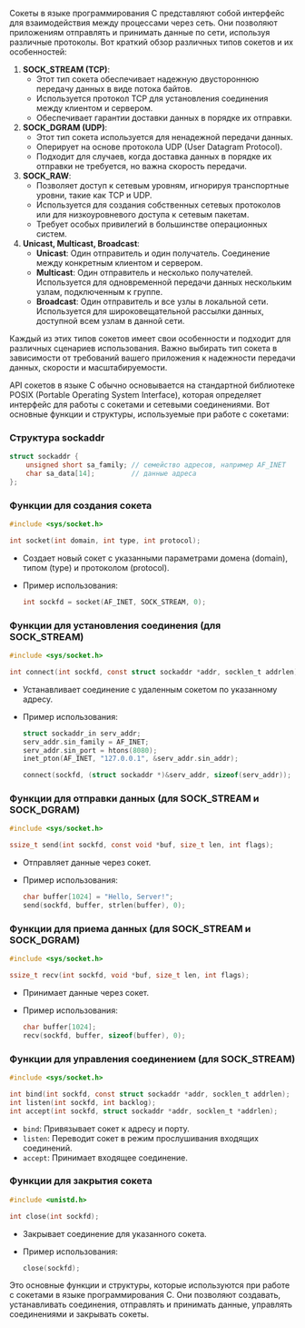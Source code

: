 Сокеты в языке программирования C представляют собой интерфейс для взаимодействия между процессами через сеть. Они позволяют приложениям отправлять и принимать данные по сети, используя различные протоколы. Вот краткий обзор различных типов сокетов и их особенностей:

1. **SOCK_STREAM (TCP)**:
    - Этот тип сокета обеспечивает надежную двустороннюю передачу данных в виде потока байтов.
    - Используется протокол TCP для установления соединения между клиентом и сервером.
    - Обеспечивает гарантии доставки данных в порядке их отправки.
2. **SOCK_DGRAM (UDP)**:
    - Этот тип сокета используется для ненадежной передачи данных.
    - Оперирует на основе протокола UDP (User Datagram Protocol).
    - Подходит для случаев, когда доставка данных в порядке их отправки не требуется, но важна скорость передачи.
3. **SOCK_RAW**:
    - Позволяет доступ к сетевым уровням, игнорируя транспортные уровни, такие как TCP и UDP.
    - Используется для создания собственных сетевых протоколов или для низкоуровневого доступа к сетевым пакетам.
    - Требует особых привилегий в большинстве операционных систем.
4. **Unicast, Multicast, Broadcast**:
    - **Unicast**: Один отправитель и один получатель. Соединение между конкретным клиентом и сервером.
    - **Multicast**: Один отправитель и несколько получателей. Используется для одновременной передачи данных нескольким узлам, подключенным к группе.
    - **Broadcast**: Один отправитель и все узлы в локальной сети. Используется для широковещательной рассылки данных, доступной всем узлам в данной сети.

Каждый из этих типов сокетов имеет свои особенности и подходит для различных сценариев использования. Важно выбирать тип сокета в зависимости от требований вашего приложения к надежности передачи данных, скорости и масштабируемости.

API сокетов в языке C обычно основывается на стандартной библиотеке POSIX (Portable Operating System Interface), которая определяет интерфейс для работы с сокетами и сетевыми соединениями. Вот основные функции и структуры, используемые при работе с сокетами:

### Структура sockaddr

```c
struct sockaddr {
    unsigned short sa_family; // семейство адресов, например AF_INET
    char sa_data[14];         // данные адреса
};

```

### Функции для создания сокета

```c
#include <sys/socket.h>

int socket(int domain, int type, int protocol);

```

- Создает новый сокет с указанными параметрами домена (domain), типом (type) и протоколом (protocol).
    
- Пример использования:
    
    ```c
    int sockfd = socket(AF_INET, SOCK_STREAM, 0);
    
    ```
    

### Функции для установления соединения (для SOCK_STREAM)

```c
#include <sys/socket.h>

int connect(int sockfd, const struct sockaddr *addr, socklen_t addrlen);

```

- Устанавливает соединение с удаленным сокетом по указанному адресу.
    
- Пример использования:
    
    ```c
    struct sockaddr_in serv_addr;
    serv_addr.sin_family = AF_INET;
    serv_addr.sin_port = htons(8080);
    inet_pton(AF_INET, "127.0.0.1", &serv_addr.sin_addr);
    
    connect(sockfd, (struct sockaddr *)&serv_addr, sizeof(serv_addr));
    
    ```
    

### Функции для отправки данных (для SOCK_STREAM и SOCK_DGRAM)

```c
#include <sys/socket.h>

ssize_t send(int sockfd, const void *buf, size_t len, int flags);

```

- Отправляет данные через сокет.
    
- Пример использования:
    
    ```c
    char buffer[1024] = "Hello, Server!";
    send(sockfd, buffer, strlen(buffer), 0);
    
    ```
    

### Функции для приема данных (для SOCK_STREAM и SOCK_DGRAM)

```c
#include <sys/socket.h>

ssize_t recv(int sockfd, void *buf, size_t len, int flags);

```

- Принимает данные через сокет.
    
- Пример использования:
    
    ```c
    char buffer[1024];
    recv(sockfd, buffer, sizeof(buffer), 0);
    
    ```
    

### Функции для управления соединением (для SOCK_STREAM)

```c
#include <sys/socket.h>

int bind(int sockfd, const struct sockaddr *addr, socklen_t addrlen);
int listen(int sockfd, int backlog);
int accept(int sockfd, struct sockaddr *addr, socklen_t *addrlen);

```

- `bind`: Привязывает сокет к адресу и порту.
- `listen`: Переводит сокет в режим прослушивания входящих соединений.
- `accept`: Принимает входящее соединение.

### Функции для закрытия сокета

```c
#include <unistd.h>

int close(int sockfd);

```

- Закрывает соединение для указанного сокета.
    
- Пример использования:
    
    ```c
    close(sockfd);
    
    ```
    

Это основные функции и структуры, которые используются при работе с сокетами в языке программирования C. Они позволяют создавать, устанавливать соединения, отправлять и принимать данные, управлять соединениями и закрывать сокеты.